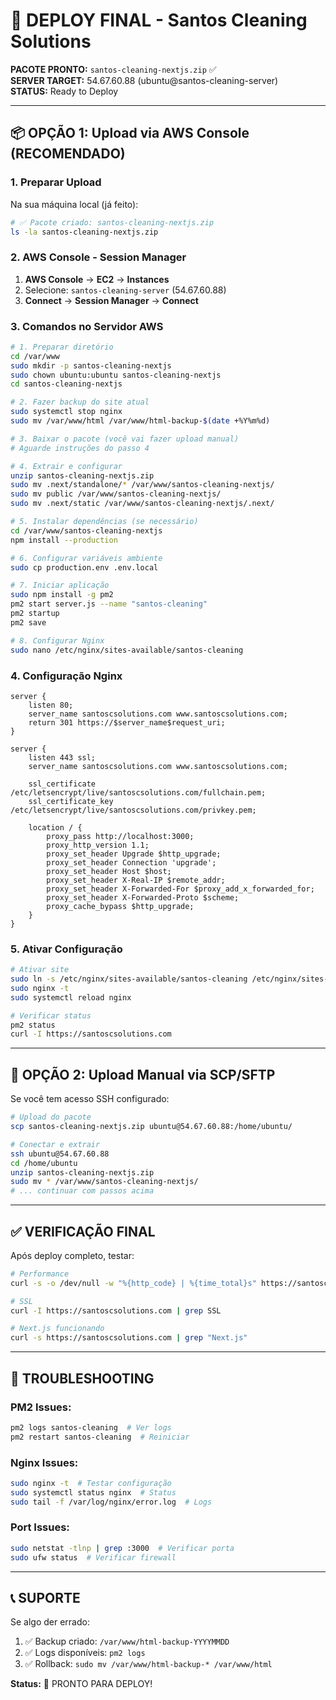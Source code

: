 # 🚀 DEPLOY FINAL - Santos Cleaning Solutions

**PACOTE PRONTO:** `santos-cleaning-nextjs.zip` ✅  
**SERVER TARGET:** 54.67.60.88 (ubuntu@santos-cleaning-server)  
**STATUS:** Ready to Deploy  

---

## 📦 **OPÇÃO 1: Upload via AWS Console (RECOMENDADO)**

### **1. Preparar Upload**
Na sua máquina local (já feito):
```bash
# ✅ Pacote criado: santos-cleaning-nextjs.zip
ls -la santos-cleaning-nextjs.zip
```

### **2. AWS Console - Session Manager**
1. **AWS Console** → **EC2** → **Instances**
2. Selecione: `santos-cleaning-server` (54.67.60.88)
3. **Connect** → **Session Manager** → **Connect**

### **3. Comandos no Servidor AWS**
```bash
# 1. Preparar diretório
cd /var/www
sudo mkdir -p santos-cleaning-nextjs
sudo chown ubuntu:ubuntu santos-cleaning-nextjs
cd santos-cleaning-nextjs

# 2. Fazer backup do site atual
sudo systemctl stop nginx
sudo mv /var/www/html /var/www/html-backup-$(date +%Y%m%d)

# 3. Baixar o pacote (você vai fazer upload manual)
# Aguarde instruções do passo 4

# 4. Extrair e configurar
unzip santos-cleaning-nextjs.zip
sudo mv .next/standalone/* /var/www/santos-cleaning-nextjs/
sudo mv public /var/www/santos-cleaning-nextjs/
sudo mv .next/static /var/www/santos-cleaning-nextjs/.next/

# 5. Instalar dependências (se necessário)
cd /var/www/santos-cleaning-nextjs
npm install --production

# 6. Configurar variáveis ambiente
sudo cp production.env .env.local

# 7. Iniciar aplicação
sudo npm install -g pm2
pm2 start server.js --name "santos-cleaning"
pm2 startup
pm2 save

# 8. Configurar Nginx
sudo nano /etc/nginx/sites-available/santos-cleaning
```

### **4. Configuração Nginx**
```nginx
server {
    listen 80;
    server_name santoscsolutions.com www.santoscsolutions.com;
    return 301 https://$server_name$request_uri;
}

server {
    listen 443 ssl;
    server_name santoscsolutions.com www.santoscsolutions.com;
    
    ssl_certificate /etc/letsencrypt/live/santoscsolutions.com/fullchain.pem;
    ssl_certificate_key /etc/letsencrypt/live/santoscsolutions.com/privkey.pem;
    
    location / {
        proxy_pass http://localhost:3000;
        proxy_http_version 1.1;
        proxy_set_header Upgrade $http_upgrade;
        proxy_set_header Connection 'upgrade';
        proxy_set_header Host $host;
        proxy_set_header X-Real-IP $remote_addr;
        proxy_set_header X-Forwarded-For $proxy_add_x_forwarded_for;
        proxy_set_header X-Forwarded-Proto $scheme;
        proxy_cache_bypass $http_upgrade;
    }
}
```

### **5. Ativar Configuração**
```bash
# Ativar site
sudo ln -s /etc/nginx/sites-available/santos-cleaning /etc/nginx/sites-enabled/
sudo nginx -t
sudo systemctl reload nginx

# Verificar status
pm2 status
curl -I https://santoscsolutions.com
```

---

## 📁 **OPÇÃO 2: Upload Manual via SCP/SFTP**

Se você tem acesso SSH configurado:
```bash
# Upload do pacote
scp santos-cleaning-nextjs.zip ubuntu@54.67.60.88:/home/ubuntu/

# Conectar e extrair
ssh ubuntu@54.67.60.88
cd /home/ubuntu
unzip santos-cleaning-nextjs.zip
sudo mv * /var/www/santos-cleaning-nextjs/
# ... continuar com passos acima
```

---

## ✅ **VERIFICAÇÃO FINAL**

Após deploy completo, testar:
```bash
# Performance
curl -s -o /dev/null -w "%{http_code} | %{time_total}s" https://santoscsolutions.com

# SSL
curl -I https://santoscsolutions.com | grep SSL

# Next.js funcionando
curl -s https://santoscsolutions.com | grep "Next.js"
```

---

## 🔧 **TROUBLESHOOTING**

### **PM2 Issues:**
```bash
pm2 logs santos-cleaning  # Ver logs
pm2 restart santos-cleaning  # Reiniciar
```

### **Nginx Issues:**
```bash
sudo nginx -t  # Testar configuração
sudo systemctl status nginx  # Status
sudo tail -f /var/log/nginx/error.log  # Logs
```

### **Port Issues:**
```bash
sudo netstat -tlnp | grep :3000  # Verificar porta
sudo ufw status  # Verificar firewall
```

---

## 📞 **SUPORTE**

Se algo der errado:
1. ✅ Backup criado: `/var/www/html-backup-YYYYMMDD`
2. ✅ Logs disponíveis: `pm2 logs`
3. ✅ Rollback: `sudo mv /var/www/html-backup-* /var/www/html`

**Status:** 🚀 PRONTO PARA DEPLOY! 